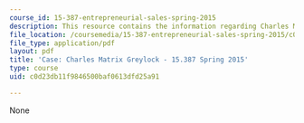 ```yaml
---
course_id: 15-387-entrepreneurial-sales-spring-2015
description: This resource contains the information regarding Charles Matrix Greylock.
file_location: /coursemedia/15-387-entrepreneurial-sales-spring-2015/c0d23db11f9846500baf0613dfd25a91_MIT15_387S15_Charles_Matrix.pdf
file_type: application/pdf
layout: pdf
title: 'Case: Charles Matrix Greylock - 15.387 Spring 2015'
type: course
uid: c0d23db11f9846500baf0613dfd25a91

---
```

None